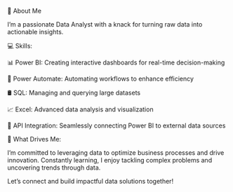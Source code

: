 🚀 About Me

I’m a passionate Data Analyst with a knack for turning raw data into actionable insights.

💻 Skills:

📊 Power BI: Creating interactive dashboards for real-time decision-making

🤖 Power Automate: Automating workflows to enhance efficiency

🛢 SQL: Managing and querying large datasets

📈 Excel: Advanced data analysis and visualization

🔗 API Integration: Seamlessly connecting Power BI to external data sources

🎯 What Drives Me:

I’m committed to leveraging data to optimize business processes and drive innovation. Constantly learning, I enjoy tackling complex problems and uncovering trends through data.

Let’s connect and build impactful data solutions together!

